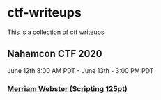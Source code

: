 # ctf-writeups
This is a collection of ctf writeups  

## Nahamcon CTF 2020
June 12th 8:00 AM PDT - June 13th - 3:00 PM PDT  
  
### [Merriam Webster (Scripting 125pt)](https://github.com/aroughneck-bko/ctf-writeups/tree/master/nahamcon2020/merriam_webster)
